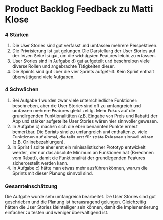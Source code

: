 # Product Backlog Feedback zu Matti Klose

### 4 Stärken

1. Die User Stories sind gut verfasst und umfassen mehrere
Perspektiven.
2. Die Priorisierung ist gut gelungen. Die Darstellung
der User Stories auf der letzen Seite ist gut,
um die wichtigsten Features leicht zu erfassen.
3. User Stories sind in Aufgabe d) gut aufgeteilt und beschreiben
viele diverse Rollen und angebrachte Tätigkeiten dieser.
4. Die Sprints sind gut über die vier Sprints aufgeteilt.
Kein Sprint enthält überwältigend viele Aufgaben.

### 4 Schwächen

1. Bei Aufgabe 1 wurden zwar viele unterschiedliche Funktionen
beschrieben, aber die User Stories sind oft zu umfangreich und
umfassen mehrere Features gleichzeitig. Mehr Fokus auf die grundlegenden
Funktionalitäten (z.B. Eingabe von Preis und Rabatt) der App
und stärker aufgeteilte User Stories wären hier sinnvoller gewesen.
2. In Aufgabe c) machen sich die eben benannten Punkte erneut
bemerkbar. Die Sprints sind zu umfangreich und enthalten
zu viele Funktionen auf einmal, die teils erst für späte Releases
sinnvoll wären (z.B. Onlinebezahlungen).
3. In Sprint 1 sollte eher erst ein minimalistischer Prototyp entwickelt
werden, der nur das absolute Minimum an Funktionen hat
(Berechnen vom Rabatt), damit die Funktionalität
der grundlegenden Features sichergestellt werden kann.
4. In Aufgabe c) hätte man etwas mehr ausführen können, warum die
Sprints mit dieser Planung sinnvoll sind.


### Gesamteinschätzung

Die Aufgabe wurde sehr umfangreich bearbeitet. Die User Stories sind
gut geschrieben und die Planung ist herausragend gelungen.
Gleichzeitig hätten die User Stories kleinteiliger sein können,
damit die Implementierung einfacher zu testen und weniger
überwältigend ist.
